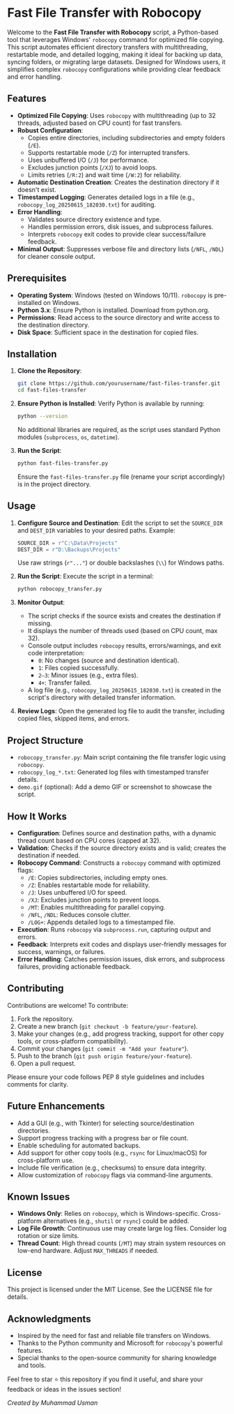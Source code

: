 # Fast File Transfer with Robocopy

Welcome to the **Fast File Transfer with Robocopy** script, a Python-based tool that leverages Windows' `robocopy` command for optimized file copying. This script automates efficient directory transfers with multithreading, restartable mode, and detailed logging, making it ideal for backing up data, syncing folders, or migrating large datasets. Designed for Windows users, it simplifies complex `robocopy` configurations while providing clear feedback and error handling.

## Features

- **Optimized File Copying**: Uses `robocopy` with multithreading (up to 32 threads, adjusted based on CPU count) for fast transfers.
- **Robust Configuration**:
  - Copies entire directories, including subdirectories and empty folders (`/E`).
  - Supports restartable mode (`/Z`) for interrupted transfers.
  - Uses unbuffered I/O (`/J`) for performance.
  - Excludes junction points (`/XJ`) to avoid loops.
  - Limits retries (`/R:2`) and wait time (`/W:2`) for reliability.
- **Automatic Destination Creation**: Creates the destination directory if it doesn't exist.
- **Timestamped Logging**: Generates detailed logs in a file (e.g., `robocopy_log_20250615_182030.txt`) for auditing.
- **Error Handling**:
  - Validates source directory existence and type.
  - Handles permission errors, disk issues, and subprocess failures.
  - Interprets `robocopy` exit codes to provide clear success/failure feedback.
- **Minimal Output**: Suppresses verbose file and directory lists (`/NFL`, `/NDL`) for cleaner console output.


## Prerequisites

- **Operating System**: Windows (tested on Windows 10/11). `robocopy` is pre-installed on Windows.
- **Python 3.x**: Ensure Python is installed. Download from python.org.
- **Permissions**: Read access to the source directory and write access to the destination directory.
- **Disk Space**: Sufficient space in the destination for copied files.

## Installation

1. **Clone the Repository**:

   ```bash
   git clone https://github.com/yourusername/fast-files-transfer.git
   cd fast-files-transfer
   ```

2. **Ensure Python is Installed**: Verify Python is available by running:

   ```bash
   python --version
   ```

   No additional libraries are required, as the script uses standard Python modules (`subprocess`, `os`, `datetime`).

3. **Run the Script**:

   ```bash
   python fast-files-transfer.py
   ```

   Ensure the `fast-files-transfer.py` file (rename your script accordingly) is in the project directory.

## Usage

1. **Configure Source and Destination**: Edit the script to set the `SOURCE_DIR` and `DEST_DIR` variables to your desired paths. Example:

   ```python
   SOURCE_DIR = r"C:\Data\Projects"
   DEST_DIR = r"D:\Backups\Projects"
   ```

   Use raw strings (`r"..."`) or double backslashes (`\\`) for Windows paths.

2. **Run the Script**: Execute the script in a terminal:

   ```bash
   python robocopy_transfer.py
   ```

3. **Monitor Output**:

   - The script checks if the source exists and creates the destination if missing.
   - It displays the number of threads used (based on CPU count, max 32).
   - Console output includes `robocopy` results, errors/warnings, and exit code interpretation:
     - `0`: No changes (source and destination identical).
     - `1`: Files copied successfully.
     - `2–3`: Minor issues (e.g., extra files).
     - `4+`: Transfer failed.
   - A log file (e.g., `robocopy_log_20250615_182030.txt`) is created in the script's directory with detailed transfer information.

4. **Review Logs**: Open the generated log file to audit the transfer, including copied files, skipped items, and errors.

## Project Structure

- `robocopy_transfer.py`: Main script containing the file transfer logic using `robocopy`.
- `robocopy_log_*.txt`: Generated log files with timestamped transfer details.
- `demo.gif` (optional): Add a demo GIF or screenshot to showcase the script.

## How It Works

- **Configuration**: Defines source and destination paths, with a dynamic thread count based on CPU cores (capped at 32).
- **Validation**: Checks if the source directory exists and is valid; creates the destination if needed.
- **Robocopy Command**: Constructs a `robocopy` command with optimized flags:
  - `/E`: Copies subdirectories, including empty ones.
  - `/Z`: Enables restartable mode for reliability.
  - `/J`: Uses unbuffered I/O for speed.
  - `/XJ`: Excludes junction points to prevent loops.
  - `/MT`: Enables multithreading for parallel copying.
  - `/NFL`, `/NDL`: Reduces console clutter.
  - `/LOG+`: Appends detailed logs to a timestamped file.
- **Execution**: Runs `robocopy` via `subprocess.run`, capturing output and errors.
- **Feedback**: Interprets exit codes and displays user-friendly messages for success, warnings, or failures.
- **Error Handling**: Catches permission issues, disk errors, and subprocess failures, providing actionable feedback.

## Contributing

Contributions are welcome! To contribute:

1. Fork the repository.
2. Create a new branch (`git checkout -b feature/your-feature`).
3. Make your changes (e.g., add progress tracking, support for other copy tools, or cross-platform compatibility).
4. Commit your changes (`git commit -m "Add your feature"`).
5. Push to the branch (`git push origin feature/your-feature`).
6. Open a pull request.

Please ensure your code follows PEP 8 style guidelines and includes comments for clarity.

## Future Enhancements

- Add a GUI (e.g., with Tkinter) for selecting source/destination directories.
- Support progress tracking with a progress bar or file count.
- Enable scheduling for automated backups.
- Add support for other copy tools (e.g., `rsync` for Linux/macOS) for cross-platform use.
- Include file verification (e.g., checksums) to ensure data integrity.
- Allow customization of `robocopy` flags via command-line arguments.

## Known Issues

- **Windows Only**: Relies on `robocopy`, which is Windows-specific. Cross-platform alternatives (e.g., `shutil` or `rsync`) could be added.
- **Log File Growth**: Continuous use may create large log files. Consider log rotation or size limits.
- **Thread Count**: High thread counts (`/MT`) may strain system resources on low-end hardware. Adjust `MAX_THREADS` if needed.

## License

This project is licensed under the MIT License. See the LICENSE file for details.

## Acknowledgments

- Inspired by the need for fast and reliable file transfers on Windows.
- Thanks to the Python community and Microsoft for `robocopy`'s powerful features.
- Special thanks to the open-source community for sharing knowledge and tools.

Feel free to star ⭐ this repository if you find it useful, and share your feedback or ideas in the issues section!

*Created by Muhammad Usman*